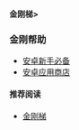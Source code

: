 #### 金刚梯>
### 金刚帮助
- [安卓新手必备](https://a2zitpro.github.io/web/greenhandtools)
- [安卓应用商店](https://a2zitpro.github.io/web/appstores_b)
 

#### 推荐阅读
- [金刚梯](https://a2zitpro.github.io/web/dlb)
